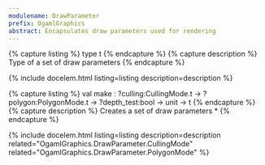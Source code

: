 ```yaml
---
modulename: DrawParameter 
prefix: OgamlGraphics
abstract: Encapsulates draw parameters used for rendering 
---
```


{% capture listing %}
type t
{% endcapture %}
{% capture description %}
Type of a set of draw parameters 
{% endcapture %}

{% include docelem.html listing=listing description=description  %}

{% capture listing %}
val make : ?culling:CullingMode.t -> ?polygon:PolygonMode.t -> ?depth_test:bool -> unit -> t
{% endcapture %}
{% capture description %}
Creates a set of draw parameters 
     * 
{% endcapture %}

{% include docelem.html listing=listing description=description  related="OgamlGraphics.DrawParameter.CullingMode" related="OgamlGraphics.DrawParameter.PolygonMode" %}

